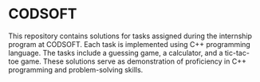 # CODSOFT
This repository contains solutions for tasks assigned during the internship program at CODSOFT. Each task is implemented using C++ programming language. The tasks include a guessing game, a calculator, and a tic-tac-toe game. These solutions serve as demonstration of proficiency in C++ programming and problem-solving skills.
